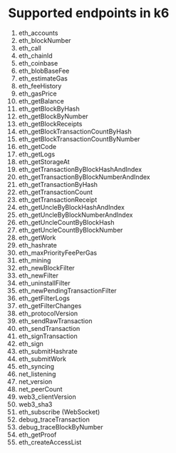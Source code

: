 # Supported endpoints in k6

1. eth_accounts
2. eth_blockNumber
3. eth_call
4. eth_chainId
5. eth_coinbase
6. eth_blobBaseFee
7. eth_estimateGas
8. eth_feeHistory
9. eth_gasPrice
10. eth_getBalance
11. eth_getBlockByHash
12. eth_getBlockByNumber
13. eth_getBlockReceipts
14. eth_getBlockTransactionCountByHash
15. eth_getBlockTransactionCountByNumber
16. eth_getCode
17. eth_getLogs
18. eth_getStorageAt
19. eth_getTransactionByBlockHashAndIndex
20. eth_getTransactionByBlockNumberAndIndex
21. eth_getTransactionByHash
22. eth_getTransactionCount
23. eth_getTransactionReceipt
24. eth_getUncleByBlockHashAndIndex
25. eth_getUncleByBlockNumberAndIndex
26. eth_getUncleCountByBlockHash
27. eth_getUncleCountByBlockNumber
28. eth_getWork
29. eth_hashrate
30. eth_maxPriorityFeePerGas
31. eth_mining
32. eth_newBlockFilter
33. eth_newFilter
34. eth_uninstallFilter
35. eth_newPendingTransactionFilter
36. eth_getFilterLogs
37. eth_getFilterChanges
38. eth_protocolVersion
39. eth_sendRawTransaction
40. eth_sendTransaction
41. eth_signTransaction
42. eth_sign
43. eth_submitHashrate
44. eth_submitWork
45. eth_syncing
46. net_listening
47. net_version
48. net_peerCount
49. web3_clientVersion
50. web3_sha3
51. eth_subscribe (WebSocket)
52. debug_traceTransaction
53. debug_traceBlockByNumber
54. eth_getProof
55. eth_createAccessList
